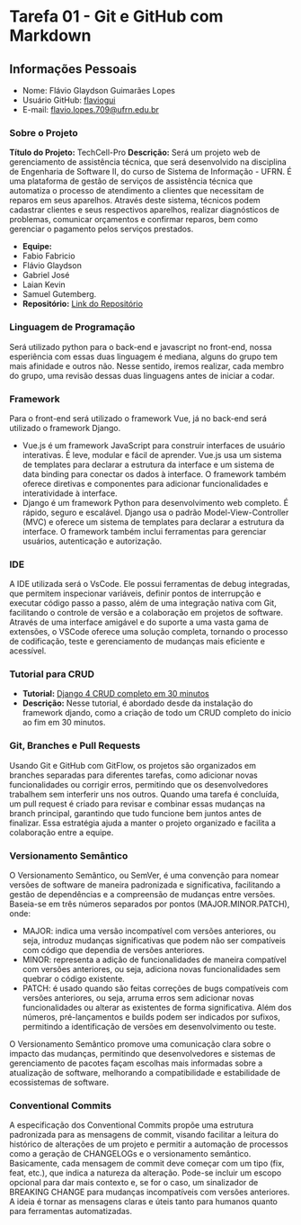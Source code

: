 # Tarefa 01 - Git e GitHub com Markdown

## Informações Pessoais
- Nome: Flávio Glaydson Guimarães Lopes
- Usuário GitHub: [flaviogui](https://github.com/flaviogui)
- E-mail: <flavio.lopes.709@ufrn.edu.br>


### Sobre o Projeto

**Título do Projeto:** TechCell-Pro
**Descrição:** Será um projeto web de gerenciamento de assistência técnica, que será desenvolvido na disciplina de Engenharia de Software II, do curso de Sistema de Informação - UFRN. É uma plataforma de gestão de serviços de assistência técnica que automatiza o processo de atendimento a clientes que necessitam de reparos em seus aparelhos. Através deste sistema, técnicos podem cadastrar clientes e seus respectivos aparelhos, realizar diagnósticos de problemas, comunicar orçamentos e confirmar reparos, bem como gerenciar o pagamento pelos serviços prestados.

 
- **Equipe:** 
- Fabio Fabricio 
- Flávio Glaydson 
- Gabriel José 
- Laian Kevin
- Samuel Gutemberg.
- **Repositório:** [Link do Repositório](https://github.com/flaviogui/TechCell-Pro)

### Linguagem de Programação
Será utilizado python para o back-end e javascript no front-end, nossa esperiência com essas duas linguagem é mediana, alguns do grupo tem mais afinidade e outros não. Nesse sentido, iremos realizar, cada membro do grupo, uma revisão dessas duas linguagens antes de iniciar a codar.

### Framework
Para o front-end será utilizado o framework Vue, já no back-end será utilizado o framework Django.
- Vue.js é um framework JavaScript para construir interfaces de usuário interativas. É leve, modular e fácil de aprender. Vue.js usa um sistema de templates para declarar a estrutura da interface e um sistema de data binding para conectar os dados à interface. O framework também oferece diretivas e componentes para adicionar funcionalidades e interatividade à interface.
- Django é um framework Python para desenvolvimento web completo. É rápido, seguro e escalável. Django usa o padrão Model-View-Controller (MVC) e oferece um sistema de templates para declarar a estrutura da interface. O framework também inclui ferramentas para gerenciar usuários, autenticação e autorização. 


### IDE
A IDE utilizada será o VsCode. Ele possui ferramentas de debug integradas, que permitem  inspecionar variáveis, definir pontos de interrupção e executar código passo a passo, além de uma integração nativa com Git, facilitando o controle de versão e a colaboração em projetos de software. Através de uma interface amigável e do suporte a uma vasta gama de extensões, o VSCode oferece uma solução completa, tornando o processo de codificação, teste e gerenciamento de mudanças mais eficiente e acessível.

### Tutorial para CRUD
- **Tutorial:** [Django 4 CRUD completo em 30 minutos](https://www.youtube.com/watch?v=GGBzMpIAgz4)
- **Descrição:** Nesse tutorial, é abordado desde da instalação do framework djando, como a criação de todo um CRUD completo do inicio ao fim em 30 minutos.

### Git, Branches e Pull Requests
Usando Git e GitHub com GitFlow, os projetos são organizados em branches separadas para diferentes tarefas, como adicionar novas funcionalidades ou corrigir erros, permitindo que os desenvolvedores trabalhem sem interferir uns nos outros. Quando uma tarefa é concluída, um pull request é criado para revisar e combinar essas mudanças na branch principal, garantindo que tudo funcione bem juntos antes de finalizar. Essa estratégia ajuda a manter o projeto organizado e facilita a colaboração entre a equipe.

### Versionamento Semântico
<p>O Versionamento Semântico, ou SemVer, é uma convenção para nomear versões de software de maneira padronizada e significativa, facilitando a gestão de dependências e a compreensão de mudanças entre versões. Baseia-se em três números separados por pontos (MAJOR.MINOR.PATCH), onde:<p>

- MAJOR: indica uma versão incompatível com versões anteriores, ou seja, introduz mudanças significativas que podem não ser compatíveis com código que dependia de versões anteriores.
- MINOR: representa a adição de funcionalidades de maneira compatível com versões anteriores, ou seja, adiciona novas funcionalidades sem quebrar o código existente.
- PATCH: é usado quando são feitas correções de bugs compatíveis com versões anteriores, ou seja, arruma erros sem adicionar novas funcionalidades ou alterar as existentes de forma significativa.
Além dos números, pré-lançamentos e builds podem ser indicados por sufixos, permitindo a identificação de versões em desenvolvimento ou teste.

<p>O Versionamento Semântico promove uma comunicação clara sobre o impacto das mudanças, permitindo que desenvolvedores e sistemas de gerenciamento de pacotes façam escolhas mais informadas sobre a atualização de software, melhorando a compatibilidade e estabilidade de ecossistemas de software.<p>

### Conventional Commits
A especificação dos Conventional Commits propõe uma estrutura padronizada para as mensagens de commit, visando facilitar a leitura do histórico de alterações de um projeto e permitir a automação de processos como a geração de CHANGELOGs e o versionamento semântico. Basicamente, cada mensagem de commit deve começar com um tipo (fix, feat, etc.), que indica a natureza da alteração. Pode-se incluir um escopo opcional para dar mais contexto e, se for o caso, um sinalizador de BREAKING CHANGE para mudanças incompatíveis com versões anteriores. A ideia é tornar as mensagens claras e úteis tanto para humanos quanto para ferramentas automatizadas.


